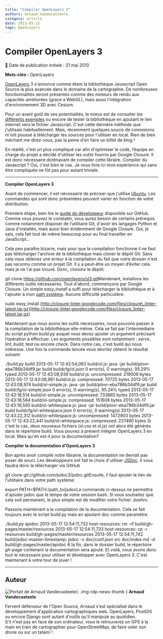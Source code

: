 ```yaml
---
title: "Compiler OpenLayers 3"
authors: Arnaud Vandecasteele
category: article
date: 2013-05-21
tags: OpenLayers
---
```


# Compiler OpenLayers 3


:calendar: Date de publication initiale : 21 mai 2013

**Mots-clés :** OpenLayers

[OpenLayers](http://openlayers.org/) 3 s'annonce comme étant la bibliothèque Javascript Open Source la plus avancée dans le domaine de la cartographie. De nombreuses fonctionnalités seront présentes comme des moteurs de rendu aux capacités améliorées (grace a WebGL), mais aussi l'intégration d'environnement 3D avec Cesium.

 Pour un avant goût de ses potentialités, le mieux est de consulter les [différents exemples](http://ol3js.org/ol3/master/examples/) ou encore de tester la bibliothèque en ajoutant le lien internet vers le fichier Javascript. C'est cette dernière méthode que j'utilisais habituellement. Mais, récemment quelques soucis de connexions m'ont poussé à télécharger les sources pour l'utiliser en local. Rien de bien méchant me direz-vous, pas la peine d'en faire un billet de blog !

 En réalité, c'est un plus compliqué car afin d'optimiser le code, l’équipe en charge du projet a décidé d'utiliser les outils fournis par Google Closure. Il est donc nécessaire dorénavant de compiler cette libraire. Compiler du Javascript ? Oui, c'est bien le cas. Je vous livre ici mon expérience qui sans être compliquée ne fût pas pour autant triviale.

----

**Compiler OpenLayers 3**

Avant de commencer, il est nécessaire de préciser que j'utilise [Ubuntu](http://www.ubuntu.com/). Les commandes qui sont donc présentées peuvent varier en fonction de votre distribution.

Première étape, bien lire le [guide du développeur](https://github.com/openlayers/ol3/wiki/Developer-Guide) disponible sur GitHub. Comme vous pouvez le constater, vous aurez besoin de certains prérequis comme notamment disposer de l’utilitaire Git, d'avoir les langages Python et Java d'installés, mais aussi bien évidemment de Google Closure. Oui, je sais, cela fait tout de même beaucoup pour au final travailler en JavaScript...

Cela peu paraître bizarre, mais pour que la compilation fonctionne il ne faut pas télécharger l'archive de la bibliothèque mais cloner le dépôt Git. Sans cela vous obtenez une erreur à la compilation du fait que votre dossier n'est pas reconnu comme un projet Git. Il y a peut-être un moyen d’éviter cela mais je ne l'ai pas trouvé. Donc, clonons le dépôt:

git clone <https://github.com/openlayers/ol3.git>Maintenant, installons les différents outils nécessaires. Tout d'abord, commençons par Google Closure. Un simple *easy\_install* a suffi pour télécharger la bibliothèque et à l'ajouter à mon [path système](http://www.commentcamarche.net/faq/3585-bash-la-variable-d-environnement-path). Aucune difficulté particulière.

sudo easy\_install [http://closure-linter.googlecode.com/files/closure\_linter-latest.tar.gz](http://closure-linter.googlecode.com/files/closure_linter-latest.tar.gz)

Maintenant que nous avons les outils nécessaires, nous pouvons passer à la compilation de la bibliothèque elle-même. Cela se fait par l’intermédiaire du script python *build.py* auquel vous devez ajouter un argument précisant l’opération à effectuer. Les arguments possibles sont notamment : *serve*, *lint*, *build*, test ou encore *check*. Dans notre cas, c'est build qui nous intéresse. Une fois la commande lancée vous devriez obtenir le résultat suivant:

./build.py build 2013-05-17 12:42:54,063 build/ol.js: java -jar build/plovr-eba786b34df9.jar build buildcfg/ol.json 0 error(s), 0 warning(s), 95.29% typed 2013-05-17 12:43:08,939 build/ol.js: uncompressed: 219009 bytes 2013-05-17 12:43:08,961 build/ol.js: compressed: 70725 bytes 2013-05-17 12:43:08,974 build/ol-simple.js: java -jar build/plovr-eba786b34df9.jar build buildcfg/ol-simple.json 0 error(s), 0 warning(s), 95.24% typed 2013-05-17 12:43:18,514 build/ol-simple.js: uncompressed: 733865 bytes 2013-05-17 12:43:18,564 build/ol-simple.js: compressed: 151608 bytes 2013-05-17 12:43:18,565 build/ol-whitespace.js: java -jar build/plovr-eba786b34df9.jar build buildcfg/ol-whitespace.json 0 error(s), 0 warning(s) 2013-05-17 12:43:22,312 build/ol-whitespace.js: uncompressed: 1472903 bytes 2013-05-17 12:43:22,441 build/ol-whitespace.js: compressed: 237490 bytes Si c'est le cas, deux nouveaux fichiers (ol.css et ol.js) ont alors été générés dans le répertoire build. Vous pouvez à présent intégrer OpenLayers 3 en local. Mais qu'en est-il pour la documentation?

**Compiler la documentation d'OpenLayers 3**

Bon après avoir compilé notre librairie, la documentation ne devrait pas poser de souci. Les développeurs ont fait le choix d'utiliser [JSDoc](https://github.com/jsdoc3/jsdoc). Il vous faudra donc la télécharger via GitHub

git clone git://github.com/jsdoc3/jsdoc.gitEnsuite, il faut ajouter le lien de l'utilitaire dans votre path système:

export PATH=$PATH:/path\_to/jsdocLa commande ci-dessus ne permettra d'ajouter jsdoc que le temps de votre session bash. Si vous souhaitez que cela soit permanent, le plus simple est de modifier votre fichier *.bashrc*.

Passons maintenant a la compilation de la documentation. Cela se fait toujours avec le script build.py mais en ajoutant doc comme paramètre:

./build.py apidoc 2013-05-17 12:54:11,732 host-resources: rm -rf build/gh-pages/master/resources 2013-05-17 12:54:11,733 host-resources: cp -r resources build/gh-pages/master/resources 2013-05-17 12:54:11,742 build/jsdoc-master-timestamp: jsdoc -c doc/conf.json src doc/index.md -d build/gh-pages/master/apidoc À la fin, dans le dossier build, le répertoire *gh-page* contenant la documentation sera ajouté. Et voilà, nous avons donc tout le nécessaire pour utiliser et développer avec OpenLayers 3. C'est maintenant à votre tour de jouer !



----

## Auteur

![Portait de Arnaud Vandecasteele](https://cdn.geotribu.fr/images/internal/contributeurs/avdc.jpg){: .img-rdp-news-thumb }
**Arnaud Vandecasteele**

Fervent défenseur de l'Open Source, Arnaud s'est spécialisé dans le développement d'application cartographiques web. OpenLayers, PostGIS ou encore Django sont autant d'outils qu'il manipule au quotidien.  
S'il n'est pas en face de son ordinateur, vous le retrouverez un GPS à la main en train de cartographier pour OpenStreetMap, de faire voler son drone ou sur un tatami !
